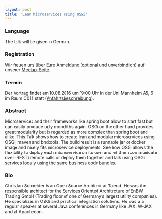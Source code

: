 ```yaml
---
layout: post
title: 'Lean Microservices using OSGi'
---
```


### Language

The talk will be given in German.

### Registration

Wir freuen uns über Eure Anmeldung (optional und unverbindlich) auf unserer [Meetup-Seite](https://www.meetup.com/mannheim-java-usergroup/events/232792465/).

### Termin

Der Vortrag findet am 10.08.2016 um 19:00 Uhr in der Uni Mannheim A5, 6 im Raum C014 statt ([Anfahrtsbeschreibung](/getting-there)).

### Abstract

Microservices and their frameworks like spring boot allow to start fast but can easily produce ugly monoliths again. 
OSGi on the other hand provides great modularity but is regarded as more complex than spring boot and alike. 
This Talk shows how to create lean and modular microservices using OSGi, maven and bndtools. 
The build result is a runnable jar or docker image and nicely fits microservice deployments. 
See how OSGi allows the flexibility to deploy each microservice on its own and let them communicate over (REST) remote calls or 
deploy them together and talk using OSGi services locally using the same business code bundles.

### Bio

Christian Schneider is an Open Source Architect at Talend. He was the responsible architect for the Services Oriented Architecture of EnBW Trading GmbH (Trading floor of one of Germany’s largest utility companies). 
He specializes in OSGi and practical integration solutions. He was a a regular speaker at several Java conferences in Germany like JAX. W-JAX and at Apachecon.
